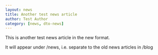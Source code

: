 ```yaml
---
layout: news
title: Another test news article
author: Test Author
category: [news, dto-news]
---
```


This is another test news article in the new format.

It will appear under /news, i.e. separate to the old news articles in /blog